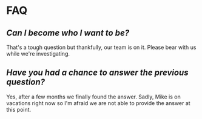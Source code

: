 # FAQ

## *Can I become who I want to be?*

That's a tough question but thankfully, our team is on it. Please bear with us while we're investigating.

## *Have you had a chance to answer the previous question?*

Yes, after a few months we finally found the answer. Sadly, Mike is on vacations right now so I'm afraid we
are not able to provide the answer at this point.
